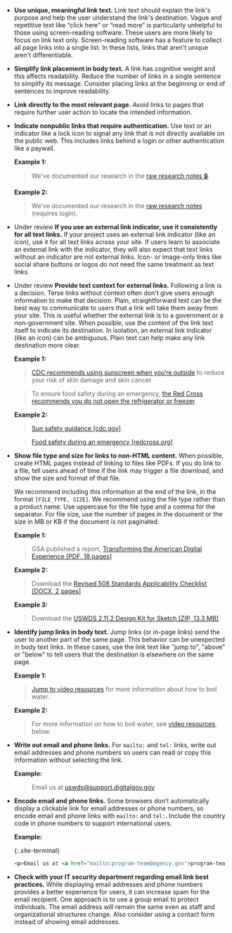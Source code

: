 - **Use unique, meaningful link text.** Link text should explain the link's purpose and help the user understand the link's destination. Vague and repetitive text like “click here” or “read more” is particularly unhelpful to those using screen-reading software. These users are more likely to focus on link text only. Screen-reading software has a feature to collect all page links into a single list. In these lists, links that aren't unique aren't differentiable.

- **Simplify link placement in body text.** A link has cognitive weight and this affects readability. Reduce the number of links in a single sentence to simplify its message. Consider placing links at the beginning or end of sentences to improve readability.

- **Link directly to the most relevant page.** Avoid links to pages that require further user action to locate the intended information.

- **Indicate nonpublic links that require authentication.** Use text or an indicator like a lock icon to signal any link that is not directly available on the public web. This includes links behind a login or other authentication like a paywall.

    **Example 1:**
    > We've documented our research in the [raw research notes 🔒](javascript:void(0)).

    **Example 2:**
    > We've documented our research in the [raw research notes](javascript:void(0)) (requires login).

- <span class="usa-tag bg-gold-20v text-ink">Under review</span> **If you use an external link indicator, use it consistently for all text links.** If your project uses an external link indicator (like an icon), use it for all text links across your site. If users learn to associate an external link with the indicator, they will also expect that text links without an indicator are not external links. Icon- or image-only links like social share buttons or logos do not need the same treatment as text links.

- <span class="usa-tag bg-gold-20v text-ink">Under review</span> **Provide text context for external links.** Following a link is a decision. Terse links without context often don't give users enough information to make that decision. Plain, straightforward text can be the best way to communicate to users that a link will take them away from your site. This is useful whether the external link is to a government or a non-government site. When possible, use the content of the link text itself to indicate its destination. In isolation, an external link indicator (like an icon) can be ambiguous. Plain text can help make any link destination more clear.

    **Example 1:**
    > [CDC recommends using sunscreen when you’re outside](https://www.cdc.gov/cancer/skin/basic_info/sun-safety.htm) to reduce your risk of skin damage and skin cancer.

    > To ensure food safety during an emergency, [the Red Cross recommends you do not open the refrigerator or freezer](https://www.redcross.org/get-help/how-to-prepare-for-emergencies/types-of-emergencies/food-safety.html).

    **Example 2:**
    > [Sun safety guidance [cdc.gov]](https://www.cdc.gov/cancer/skin/basic_info/sun-safety.htm).

    > [Food safety during an emergency [redcross.org]](https://www.redcross.org/get-help/how-to-prepare-for-emergencies/types-of-emergencies/food-safety.html)

- **Show file type and size for links to non-HTML content.** When possible, create HTML pages instead of linking to files like PDFs. If you do link to a file, tell users ahead of time if the link may trigger a file download, and show the size and format of that file.

    We recommend including this information at the end of the link, in the format `[FILE_TYPE, SIZE]`. We recommend using the file type rather than a product name. Use uppercase for the file type and a comma for the separator. For file size, use the number of pages in the document or the size in MB or KB if the document is not paginated.

    **Example 1:**
    > GSA published a report, [Transforming the American Digital Experience [PDF, 18 pages]](https://designsystem.digital.gov/files/next/Transforming-the-American-digital-experience.pdf)

    **Example 2:**
    > Download the [Revised 508 Standards Applicability Checklist [DOCX, 2 pages]](https://section508.gov/sites/default/files/Revised%20508%20Standards%20Applicability%20Checklist%20%287%29.docx)

    **Example 3:**
    > Download the [USWDS 2.11.2 Design Kit for Sketch [ZIP, 13.3 MB]](https://github.com/uswds/uswds-for-designers/releases/download/v2.4.0/uswds-for-designers-v2.4.0.zip)

- **Identify jump links in body text.** Jump links (or in-page links) send the user to another part of the same page. This behavior can be unexpected in body text links. In these cases, use the link text like "jump to", "above" or "below" to tell users that the destination is elsewhere on the same page.

    **Example 1:**
    > [Jump to video resources](javascript:void(0)) for more information about how to boil water.

    **Example 2:**
    > For more information on how to boil water, see [video resources](javascript:void(0)), below.

- **Write out email and phone links.** For `mailto:` and `tel:` links, write out email addresses and phone numbers so users can read or copy this information without selecting the link.

    **Example:**
    > Email us at [uswds@support.digitalgov.gov](mailto:uswds@support.digitalgov.gov)

- **Encode email and phone links.** Some browsers don’t automatically display a clickable link for email addresses or phone numbers, so encode email and phone links with `mailto:` and `tel:`. Include the country code in phone numbers to support international users.

    **Example:**

    {:.site-terminal}
    ```html
    <p>Email us at <a href="mailto:program-team@agency.gov">program-team@agency.gov</a> or call us at <a href="tel:1-800-555-1234">1-800-555-1234</a> to request support.</p>
    ```

- **Check with your IT security department regarding email link best practices.** While displaying email addresses and phone numbers provides a better experience for users, it can increase spam for the email recipient. One approach is to use a group email to protect individuals. The email address will remain the same even as staff and organizational structures change. Also consider using a contact form instead of showing email addresses.

